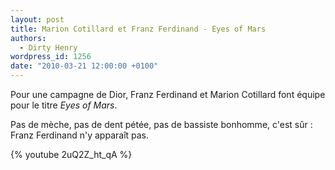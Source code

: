 ```yaml
---
layout: post
title: Marion Cotillard et Franz Ferdinand - Eyes of Mars
authors:
  - Dirty Henry
wordpress_id: 1256
date: "2010-03-21 12:00:00 +0100"
---
```


Pour une campagne de Dior, Franz Ferdinand et Marion Cotillard font équipe pour
le titre _Eyes of Mars_.

Pas de mèche, pas de dent pétée, pas de bassiste bonhomme, c'est sûr : Franz
Ferdinand n'y apparaît pas.

{% youtube 2uQ2Z_ht_qA %}
